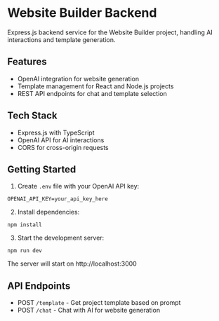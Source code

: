 
# Website Builder Backend

Express.js backend service for the Website Builder project, handling AI interactions and template generation.

## Features

- OpenAI integration for website generation
- Template management for React and Node.js projects
- REST API endpoints for chat and template selection

## Tech Stack

- Express.js with TypeScript
- OpenAI API for AI interactions
- CORS for cross-origin requests

## Getting Started

1. Create `.env` file with your OpenAI API key:
```
OPENAI_API_KEY=your_api_key_here
```

2. Install dependencies:
```
npm install
```

3. Start the development server:
```
npm run dev
```

The server will start on http://localhost:3000

## API Endpoints

- POST `/template` - Get project template based on prompt
- POST `/chat` - Chat with AI for website generation